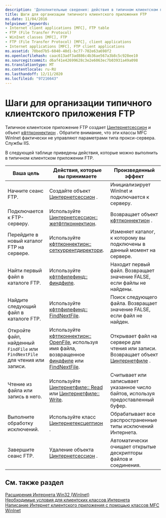 ```yaml
---
description: 'Дополнительные сведения: действия в типичном клиентском приложении FTP'
title: Шаги для организации типичного клиентского приложения FTP
ms.date: 11/04/2016
helpviewer_keywords:
- Internet client applications [MFC], FTP table
- FTP (File Transfer Protocol)
- WinInet classes [MFC], FTP
- FTP (File Transfer Protocol) [MFC], client applications
- Internet applications [MFC], FTP client applications
ms.assetid: 70bed7b5-6040-40d1-bc77-702e63a698f2
ms.openlocfilehash: caac613adf3ad886c4b36ae567a3b8c5c928ee10
ms.sourcegitcommit: d6af41e42699628c3e2e6063ec7b03931a49a098
ms.translationtype: MT
ms.contentlocale: ru-RU
ms.lasthandoff: 12/11/2020
ms.locfileid: "97216643"
---
```

# <a name="steps-in-a-typical-ftp-client-application"></a>Шаги для организации типичного клиентского приложения FTP

Типичное клиентское приложение FTP создает [Цинтернетсессион](../mfc/reference/cinternetsession-class.md) и объект [кфтпконнектион](../mfc/reference/cftpconnection-class.md) . Обратите внимание, что эти классы MFC WinInet фактически не управляют параметрами типа прокси-сервера. Службы IIS.

В следующей таблице приведены действия, которые можно выполнить в типичном клиентском приложении FTP.

|Ваша цель|Действия, которые вы принимаете|Произведенный эффект|
|---------------|----------------------|-------------|
|Начните сеанс FTP.|Создайте объект [Цинтернетсессион](../mfc/reference/cinternetsession-class.md) .|Инициализирует WinInet и подключается к серверу.|
|Подключается к FTP-серверу.|Используйте [Цинтернетсессион:: жетфтпконнектион](../mfc/reference/cinternetsession-class.md#getftpconnection).|Возвращает объект [кфтпконнектион](../mfc/reference/cftpconnection-class.md) .|
|Перейдите в новый каталог FTP на сервере.|Используйте [кфтпконнектион:: сеткуррентдиректори](../mfc/reference/cftpconnection-class.md#setcurrentdirectory).|Изменяет каталог, к которому вы подключены в данный момент на сервере.|
|Найти первый файл в каталоге FTP.|Используйте [кфтпфилефинд:: финдфиле](../mfc/reference/cftpfilefind-class.md#findfile).|Находит первый файл. Возвращает значение FALSE, если файлы не найдены.|
|Найдите следующий файл в каталоге FTP.|Используйте [кфтпфилефинд:: FindNextFile](../mfc/reference/cftpfilefind-class.md#findnextfile).|Поиск следующего файла. Возвращает значение FALSE, если файл не найден.|
|Откройте файл, найденный `FindFile` или `FindNextFile` для чтения или записи.|Используйте [кфтпконнектион:: OpenFile](../mfc/reference/cftpconnection-class.md#openfile), используя имя файла, возвращенное [финдфиле](../mfc/reference/cftpfilefind-class.md#findfile) или [FindNextFile](../mfc/reference/cftpfilefind-class.md#findnextfile).|Открывает файл на сервере для чтения или записи. Возвращает объект [Цинтернетфиле](../mfc/reference/cinternetfile-class.md) .|
|Чтение из файла или запись в него.|Используйте [Цинтернетфиле:: Read](../mfc/reference/cinternetfile-class.md#read) или [Цинтернетфиле:: Write](../mfc/reference/cinternetfile-class.md#write).|Считывает или записывает указанное число байтов, используя предоставленный буфер.|
|Выполните обработку исключений.|Используйте класс [Цинтернетексцептион](../mfc/reference/cinternetexception-class.md) .|Обрабатывает все распространенные типы исключений Интернета.|
|Завершите сеанс FTP.|Удаление объекта [Цинтернетсессион](../mfc/reference/cinternetsession-class.md) .|Автоматически очищает открытые дескрипторы файлов и соединения.|

## <a name="see-also"></a>См. также раздел

[Расширения Интернета Win32 (WinInet)](../mfc/win32-internet-extensions-wininet.md)<br/>
[Необходимые условия для клиентских классов Интернета](../mfc/prerequisites-for-internet-client-classes.md)<br/>
[Написание Интернет клиентского приложения с помощью классов MFC WinInet](../mfc/writing-an-internet-client-application-using-mfc-wininet-classes.md)
